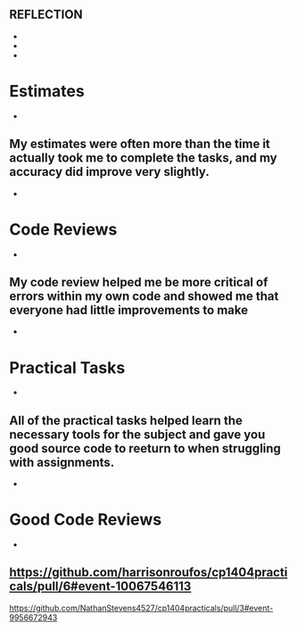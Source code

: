 ## REFLECTION
-
-
-
# Estimates
-
My estimates were often more than the time it actually took me to complete the tasks, and my accuracy did improve very slightly.
-
-
# Code Reviews
-
My code review helped me be more critical of errors within my own code and showed me that everyone had little improvements to make
-
-
# Practical Tasks
-
All of the practical tasks helped learn the necessary tools for the subject and gave you good source code to reeturn to when struggling with assignments.
-
-
# Good Code Reviews
-
https://github.com/harrisonroufos/cp1404practicals/pull/6#event-10067546113
-
https://github.com/NathanStevens4527/cp1404practicals/pull/3#event-9956672943
